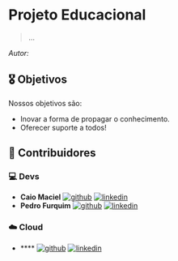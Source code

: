 
# Projeto Educacional


> ...


*Autor:*  


## 🎖️ Objetivos

Nossos objetivos são:

- Inovar a forma de propagar o conhecimento.
- Oferecer suporte a todos!

## 👥 Contribuidores

### 💻 Devs

- **Caio Maciel** [![github](https://img.shields.io/badge/GitHub-100000?style=for-the-badge&logo=github&logoColor=white)](https://github.com/M4ciel) [![linkedin](https://img.shields.io/badge/LinkedIn-0077B5?style=for-the-badge&logo=linkedin&logoColor=white)](https://www.linkedin.com/in/caio-maciel/)
- **Pedro Furquim** [![github](https://img.shields.io/badge/GitHub-100000?style=for-the-badge&logo=github&logoColor=white)](https://github.com/devpedrofurquim) [![linkedin](https://img.shields.io/badge/LinkedIn-0077B5?style=for-the-badge&logo=linkedin&logoColor=white)](https://www.linkedin.com/in/pedro-furquim-dev/)

### ☁️ Cloud
- **** [![github](https://img.shields.io/badge/GitHub-100000?style=for-the-badge&logo=github&logoColor=white)](https://github.com/[GITHUB_USER]) [![linkedin](https://img.shields.io/badge/LinkedIn-0077B5?style=for-the-badge&logo=linkedin&logoColor=white)](https://www.linkedin.com/in/[LINKEDIN_USER]/)
